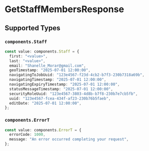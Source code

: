 # GetStaffMembersResponse


## Supported Types

### `components.Staff`

```typescript
const value: components.Staff = {
  first: "<value>",
  last: "<value>",
  email: "Shanelle_Morar@gmail.com",
  geoTimestamp: "2025-07-01 12:00:00",
  navigatingToJobUuid: "123e4567-f23d-4cb2-b7f3-230b7318a69b",
  navigatingTimestamp: "2025-07-01 12:00:00",
  navigatingExpiryTimestamp: "2025-07-01 12:00:00",
  statusMessageTimestamp: "2025-07-01 12:00:00",
  securityRoleUuid: "123e4567-3803-4d8b-b7f8-230b7e7cb5fb",
  uuid: "123e4567-fcea-434f-af23-230b76b5faeb",
  editDate: "2025-07-01 12:00:00",
};
```

### `components.ErrorT`

```typescript
const value: components.ErrorT = {
  errorCode: 1000,
  message: "An error occurred completing your request",
};
```

